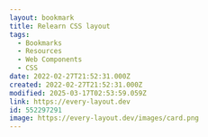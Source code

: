 ```yaml
---
layout: bookmark
title: Relearn CSS layout
tags:
  - Bookmarks
  - Resources
  - Web Components
  - CSS
date: 2022-02-27T21:52:31.000Z
created: 2022-02-27T21:52:31.000Z
modified: 2025-03-17T02:53:59.059Z
link: https://every-layout.dev
id: 552297291
image: https://every-layout.dev/images/card.png
---
```

